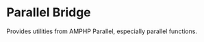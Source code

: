 Parallel Bridge
==============

Provides utilities from AMPHP Parallel, especially parallel functions.

